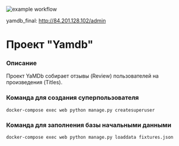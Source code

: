 ![example workflow](https://github.com/InaraShalfei/yamdb_final/actions/workflows/yamdb_workflow.yaml/badge.svg)

yamdb_final: http://84.201.128.102/admin

# Проект "Yamdb"

### Описание
Проект YaMDb собирает отзывы (Review) пользователей на произведения (Titles).

### Команда для создания суперпользователя
```
docker-compose exec web python manage.py createsuperuser
```
### Команда для заполнения базы начальными данными
```
docker-compose exec web python manage.py loaddata fixtures.json
